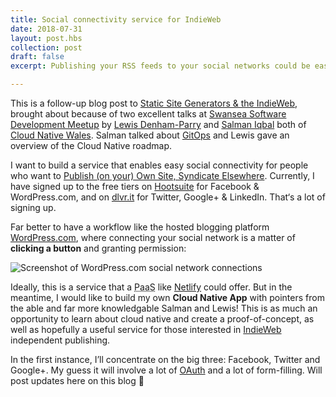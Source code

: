 ```yaml
---
title: Social connectivity service for IndieWeb
date: 2018-07-31
layout: post.hbs
collection: post
draft: false
excerpt: Publishing your RSS feeds to your social networks could be easier with a dedicated social network connection service!

---
```


This is a follow-up blog post to [Static Site Generators & the IndieWeb](https://www.growdigital.org/posts/static-site-generators-the-indieweb/), brought about because of two excellent talks at [Swansea Software Development Meetup](https://www.meetup.com/Swansea-Software-Development-Meetup/events/250343517/) by [Lewis Denham-Parry](https://denhamparry.co.uk/) and [Salman Iqbal](https://twitter.com/soulmaniqbal) both of [Cloud Native Wales](https://cloudnativewales.io/). Salman talked about [GitOps](https://speakerdeck.com/salmaniqbal/accelerate-application-development-through-gitops) and Lewis gave an overview of the Cloud Native roadmap.

I want to build a service that enables easy social connectivity for people who want to [Publish (on your) Own Site, Syndicate Elsewhere](https://indieweb.org/POSSE). Currently, I have signed up to the free tiers on [Hootsuite](https://hootsuite.com/#) for Facebook & WordPress.com, and on [dlvr.it](https://dlvrit.com/) for Twitter, Google+ & LinkedIn. That‘s a lot of signing up.

Far better to have a workflow like the hosted blogging platform [WordPress.com](https://wordpress.com/), where connecting your social network is a matter of **clicking a button** and granting permission:

<img src="https://farm1.staticflickr.com/935/43737373971_6c2304b511_z_d.jpg" alt="Screenshot of WordPress.com social network connections">

Ideally, this is a service that a <abbr title="Platform as a Service">PaaS</abbr> like [Netlify](https://www.netlify.com/) could offer. But in the meantime, I would like to build my own **Cloud Native App** with pointers from the able and far more knowledgable Salman and Lewis! This is as much an opportunity to learn about cloud native and create a proof-of-concept, as well as hopefully a useful service for those interested in [IndieWeb](https://indieweb.org) independent publishing.

In the first instance, I’ll concentrate on the big three: Facebook, Twitter and Google+. My guess it will involve a lot of [OAuth](https://en.wikipedia.org/wiki/OAuth) and a lot of form-filling. Will post updates here on this blog 🙂
